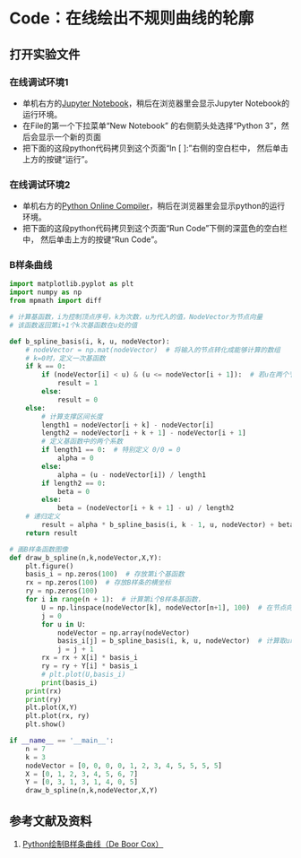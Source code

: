 # Code：在线绘出不规则曲线的轮廓

## 打开实验文件

### 在线调试环境1

- 单机右方的[Jupyter Notebook](https://mybinder.org/v2/gh/ipython/ipython-in-depth/master?filepath=binder/Index.ipynb)，稍后在浏览器里会显示Jupyter Notebook的运行环境。
- 在File的第一个下拉菜单“New Notebook” 的右侧箭头处选择“Python 3”，然后会显示一个新的页面
- 把下面的这段python代码拷贝到这个页面“In [ ]:”右侧的空白栏中， 然后单击上方的按键“运行”。

### 在线调试环境2

- 单机右方的[Python Online Compiler](https://www.alphacodingskills.com/compile-python-online.php)，稍后在浏览器里会显示python的运行环境。
- 把下面的这段python代码拷贝到这个页面“Run Code”下侧的深蓝色的空白栏中， 然后单击上方的按键“Run Code”。

### B样条曲线
```python
import matplotlib.pyplot as plt
import numpy as np
from mpmath import diff

# 计算基函数，i为控制顶点序号，k为次数，u为代入的值，NodeVector为节点向量
# 该函数返回第i+1个k次基函数在u处的值

def b_spline_basis(i, k, u, nodeVector):
    # nodeVector = np.mat(nodeVector)  # 将输入的节点转化成能够计算的数组
    # k=0时，定义一次基函数
    if k == 0:
        if (nodeVector[i] < u) & (u <= nodeVector[i + 1]):  # 若u在两个节点之间，函数之为1，否则为0
            result = 1
        else:
            result = 0
    else:
        # 计算支撑区间长度
        length1 = nodeVector[i + k] - nodeVector[i]
        length2 = nodeVector[i + k + 1] - nodeVector[i + 1]
        # 定义基函数中的两个系数
        if length1 == 0:  # 特别定义 0/0 = 0
            alpha = 0
        else:
            alpha = (u - nodeVector[i]) / length1
        if length2 == 0:
            beta = 0
        else:
            beta = (nodeVector[i + k + 1] - u) / length2
    # 递归定义
        result = alpha * b_spline_basis(i, k - 1, u, nodeVector) + beta * b_spline_basis(i + 1, k - 1, u, nodeVector)
    return result

# 画B样条函数图像
def draw_b_spline(n,k,nodeVector,X,Y):
    plt.figure()
    basis_i = np.zeros(100)  # 存放第i个基函数
    rx = np.zeros(100)  # 存放B样条的横坐标
    ry = np.zeros(100)
    for i in range(n + 1):  # 计算第i个B样条基函数，
        U = np.linspace(nodeVector[k], nodeVector[n+1], 100)  # 在节点向量收尾之间取100个点，u在这些点中取值
        j = 0
        for u in U:
            nodeVector = np.array(nodeVector)
            basis_i[j] = b_spline_basis(i, k, u, nodeVector)  # 计算取u时的基函数的值
            j = j + 1
        rx = rx + X[i] * basis_i
        ry = ry + Y[i] * basis_i
        # plt.plot(U,basis_i)
        print(basis_i)
    print(rx)
    print(ry)
    plt.plot(X,Y)
    plt.plot(rx, ry)
    plt.show()

if __name__ == '__main__':
    n = 7
    k = 3
    nodeVector = [0, 0, 0, 0, 1, 2, 3, 4, 5, 5, 5, 5]
    X = [0, 1, 2, 3, 4, 5, 6, 7]
    Y = [0, 3, 1, 3, 1, 4, 0, 5]
    draw_b_spline(n,k,nodeVector,X,Y)
```

## 参考文献及资料

1. [Python绘制B样条曲线（De Boor Cox）](https://blog.csdn.net/weixin_40583586/article/details/110736484/) 



